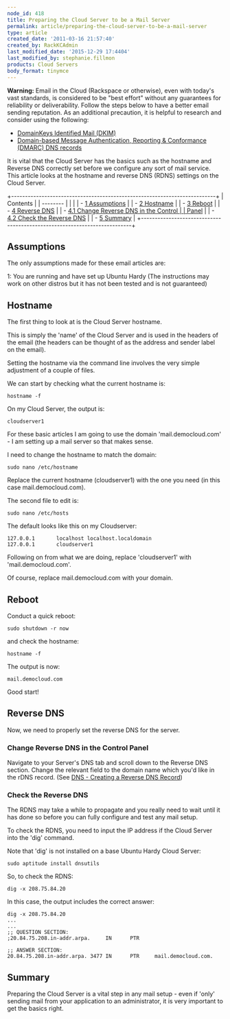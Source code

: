 ```yaml
---
node_id: 418
title: Preparing the Cloud Server to be a Mail Server
permalink: article/preparing-the-cloud-server-to-be-a-mail-server
type: article
created_date: '2011-03-16 21:57:40'
created_by: RackKCAdmin
last_modified_date: '2015-12-29 17:4404'
last_modified_by: stephanie.fillmon
products: Cloud Servers
body_format: tinymce
---
```


**Warning:** Email in the Cloud (Rackspace or otherwise), even with
today's vast standards, is considered to be "best effort" without any
guarantees for reliability or deliverability. Follow the steps below to
have a better email sending reputation. As an additional precaution, it
is helpful to research and consider using the following:

-   [DomainKeys Identified Mail
    (DKIM)](http://www.rackspace.com/knowledge_center/article/rackspace-cloud-dns-additional-resources)
-   [Domain-based Message Authentication, Reporting & Conformance
    (DMARC) DNS records](http://www.dmarc.org/index.html)

It is vital that the Cloud Server has the basics such as the hostname
and Reverse DNS correctly set before we configure any sort of mail
service. This article looks at the hostname and reverse DNS (RDNS)
settings on the Cloud Server.

+--------------------------------------------------------------------------+
| Contents                                                                 |
| --------                                                                 |
|                                                                          |
| -   [1 Assumptions](#Assumptions)                                        |
| -   [2 Hostname](#Hostname)                                              |
| -   [3 Reboot](#Reboot)                                                  |
| -   [4 Reverse DNS](#Reverse_DNS)                                        |
|     -   [4.1 Change Reverse DNS in the Control                           |
|         Panel](#Change_Reverse_DNS_in_the_Control_Panel)                 |
|     -   [4.2 Check the Reverse DNS](#Check_the_Reverse_DNS)              |
| -   [5 Summary](#Summary)                                                |
+--------------------------------------------------------------------------+

Assumptions
-----------

The only assumptions made for these email articles are:

1: You are running and have set up Ubuntu Hardy (The instructions may
work on other distros but it has not been tested and is not guaranteed)

Hostname
--------

The first thing to look at is the Cloud Server hostname.

This is simply the 'name' of the Cloud Server and is used in the headers
of the email (the headers can be thought of as the address and sender
label on the email).

Setting the hostname via the command line involves the very simple
adjustment of a couple of files.

We can start by checking what the current hostname is:

    hostname -f

On my Cloud Server, the output is:

    cloudserver1

For these basic articles I am going to use the domain
'mail.democloud.com' - I am setting up a mail server so that makes
sense.

I need to change the hostname to match the domain:

    sudo nano /etc/hostname

Replace the current hostname (cloudserver1) with the one you need (in
this case mail.democloud.com).

The second file to edit is:

    sudo nano /etc/hosts

The default looks like this on my Cloudserver:

    127.0.0.1       localhost localhost.localdomain
    127.0.0.1       cloudserver1

Following on from what we are doing, replace 'cloudserver1' with
'mail.democloud.com'.

Of course, replace mail.democloud.com with your domain.

Reboot
------

Conduct a quick reboot:

    sudo shutdown -r now

and check the hostname:

    hostname -f

The output is now:

    mail.democloud.com

Good start!

Reverse DNS
-----------

Now, we need to properly set the reverse DNS for the server.

### Change Reverse DNS in the Control Panel

Navigate to your Server's DNS tab and scroll down to the Reverse DNS
section. Change the relevant field to the domain name which you'd like
in the rDNS record. (See [DNS - Creating a Reverse DNS
Record](http://www.rackspace.com/knowledge_center/article/create-a-reverse-dns-record-0 "DNS - Creating a Reverse DNS Record"))

### Check the Reverse DNS

The RDNS may take a while to propagate and you really need to wait until
it has done so before you can fully configure and test any mail setup.

To check the RDNS, you need to input the IP address if the Cloud Server
into the 'dig' command.

Note that 'dig' is not installed on a base Ubuntu Hardy Cloud Server:

    sudo aptitude install dnsutils

So, to check the RDNS:

    dig -x 208.75.84.20

In this case, the output includes the correct answer:

    dig -x 208.75.84.20
    ...
    ...
    ;; QUESTION SECTION:
    ;20.84.75.208.in-addr.arpa.     IN      PTR

    ;; ANSWER SECTION:
    20.84.75.208.in-addr.arpa. 3477 IN      PTR     mail.democloud.com.

Summary
-------

Preparing the Cloud Server is a vital step in any mail setup - even if
'only' sending mail from your application to an administrator, it is
very important to get the basics right.

